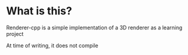 # What is this?

Renderer-cpp is a simple implementation of a 3D renderer as a learning project

At time of writing, it does not compile